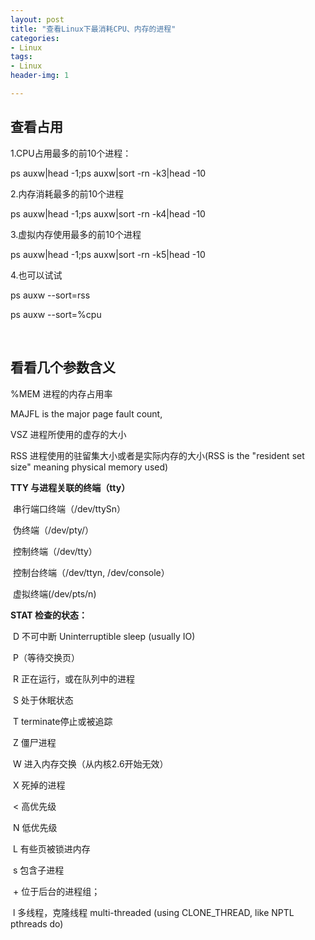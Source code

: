 ```yaml
---
layout: post
title: "查看Linux下最消耗CPU、内存的进程"
categories:
- Linux
tags:
- Linux
header-img: 1

---
```




## 查看占用

1.CPU占用最多的前10个进程： 

ps auxw|head -1;ps auxw|sort -rn -k3|head -10

2.内存消耗最多的前10个进程 

ps auxw|head -1;ps auxw|sort -rn -k4|head -10

3.虚拟内存使用最多的前10个进程 

ps auxw|head -1;ps auxw|sort -rn -k5|head -10

4.也可以试试

ps auxw --sort=rss

ps auxw --sort=%cpu

<br>



## 看看几个参数含义

%MEM 进程的内存占用率

MAJFL is the major page fault count, 

VSZ 进程所使用的虚存的大小

RSS 进程使用的驻留集大小或者是实际内存的大小(RSS is the "resident set size" meaning physical memory used)

**TTY 与进程关联的终端（tty）**

​    串行端口终端（/dev/ttySn）

​    伪终端（/dev/pty/） 

​    控制终端（/dev/tty） 

​    控制台终端（/dev/ttyn,   /dev/console） 

​    虚拟终端(/dev/pts/n) 

**STAT 检查的状态：**

​    D    不可中断     Uninterruptible sleep (usually IO) 

​	P（等待交换页）

​    R    正在运行，或在队列中的进程 

​    S    处于休眠状态 

​    T    terminate停止或被追踪 

​    Z    僵尸进程 

​    W    进入内存交换（从内核2.6开始无效） 

​    X    死掉的进程 

​    <    高优先级 

​    N    低优先级 

​    L    有些页被锁进内存 

​    s    包含子进程 

​    \+    位于后台的进程组； 

​    l    多线程，克隆线程  multi-threaded (using CLONE_THREAD, like NPTL pthreads do) 
